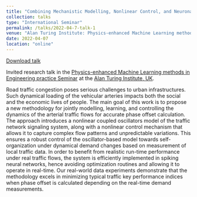 ```yaml
---
title: "Combining Mechanistic Modelling, Nonlinear Control, and Neuronal Learning Algorithms for Road Traffic Optimization"
collection: talks
type: "International Seminar"
permalink: /talks/2022-04-7-talk-1
venue: "Alan Turing Institute: Physics-enhanced Machine Learning methods in Engineering practice Seminar"
date: 2022-04-07
location: "online"
---
```


[Download talk]()

Invited research talk in the [Physics-enhanced Machine Learning methods in Engineering practice Seminar](https://www.notion.so/ML-meets-Engineering-fa48aefc1a7f40e4b98cb6f861f766cd?p=7436d638a0934993a60628c2084bde5a) at the [Alan Turing Institute, UK](https://www.turing.ac.uk/research/theory-and-method-challenge-fortnights/physics-informed-machine-learning).

Road traffic congestion poses serious challenges to urban infrastructures. Such dynamical loading of the vehicular arteries impacts both the social and the economic lives of people. The main goal of this work is to propose a new methodology for jointly modelling, learning, and controlling the dynamics of the arterial traffic flows for accurate phase offset calculation. The approach introduces a nonlinear coupled oscillators model of the traffic network signaling system, along with a nonlinear control mechanism that allows it to capture complex flow patterns and unpredictable variations. This ensures a robust control of the oscillator-based model towards self-organization under dynamical demand changes based on measurement of local traffic data. In order to benefit from realistic run-time performance under real traffic flows, the system is efficiently implemented in spiking neural networks, hence avoiding optimization routines and allowing it to operate in real-time. Our real-world data experiments demonstrate that the methodology excels in minimizing typical traffic key performance indices when phase offset is calculated depending on the real-time demand measurements.

